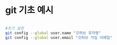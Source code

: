 # git 기초 예시

```bash

#초기 설정
git config --global user.name "깃허브 유저명"
git config --global user.email "깃허브 가입 이메일"

```